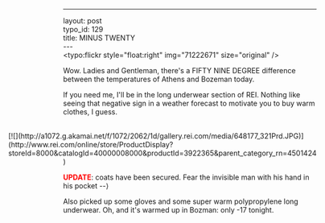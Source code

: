------------------------------------------------------------------------

layout: post\
typo\_id: 129\
title: MINUS TWENTY\
---\
<typo:flickr style="float:right" img="71222671" size="original" />

Wow. Ladies and Gentleman, there's a FIFTY NINE DEGREE difference
between the temperatures of Athens and Bozeman today.

If you need me, I'll be in the long underwear section of REI. Nothing
like seeing that negative sign in a weather forecast to motivate you to
buy warm clothes, I guess.

<br clear="all" />

<div style="float:right">
[![](http://a1072.g.akamai.net/f/1072/2062/1d/gallery.rei.com/media/648177_321Prd.JPG)](http://www.rei.com/online/store/ProductDisplay?storeId=8000&catalogId=40000008000&productId=3922365&parent_category_rn=4501424</div>)

**<span style="color:red;">UPDATE</span>**: coats have been secured.
Fear the invisible man with his hand in his pocket --⟩

Also picked up some gloves and some super warm polypropylene long
underwear. Oh, and it's warmed up in Bozman: only -17 tonight.

<br clear="all" />
